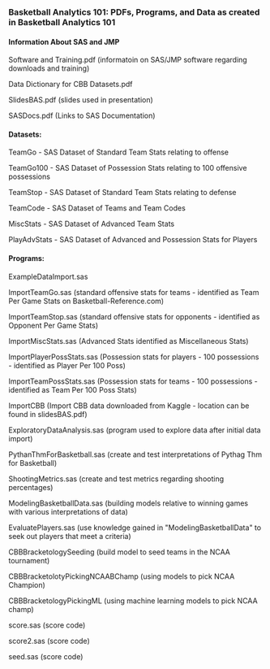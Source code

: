 ### Basketball Analytics 101: PDFs, Programs, and Data as created in Basketball Analytics 101

#### Information About SAS and JMP

Software and Training.pdf (informatoin on SAS/JMP software regarding downloads and training)

Data Dictionary for CBB Datasets.pdf 

SlidesBAS.pdf (slides used in presentation)

SASDocs.pdf (Links to SAS Documentation)

#### Datasets:

TeamGo - SAS Dataset of Standard Team Stats relating to offense

TeamGo100 - SAS Dataset of Possession Stats relating to 100 offensive possessions

TeamStop - SAS Dataset of Standard Team Stats relating to defense

TeamCode - SAS Dataset of Teams and Team Codes

MiscStats - SAS Dataset of Advanced Team Stats

PlayAdvStats - SAS Dataset of Advanced and Possession Stats for Players

#### Programs:

ExampleDataImport.sas

ImportTeamGo.sas (standard offensive stats for teams - identified as Team Per Game Stats on Basketball-Reference.com)

ImportTeamStop.sas (standard offensive stats for opponents - identified as Opponent Per Game Stats)

ImportMiscStats.sas (Advanced Stats identified as Miscellaneous Stats)

ImportPlayerPossStats.sas (Possession stats for players - 100 possessions - identified as Player Per 100 Poss)

ImportTeamPossStats.sas (Possession stats for teams - 100 possessions - identified as Team Per 100 Poss Stats)

ImportCBB (Import CBB data downloaded from Kaggle - location can be found in slidesBAS.pdf)

ExploratoryDataAnalysis.sas (program used to explore data after initial data import)

PythanThmForBasketball.sas (create and test interpretations of Pythag Thm for Basketball)

ShootingMetrics.sas (create and test metrics regarding shooting percentages)

ModelingBasketballData.sas (building models relative to winning games with various interpretations of data)

EvaluatePlayers.sas (use knowledge gained in "ModelingBasketballData" to seek out players that meet a criteria)

CBBBracketologySeeding (build model to seed teams in the NCAA tournament)

CBBBracketolotyPickingNCAABChamp (using models to pick NCAA Champion)

CBBBracketologyPickingML (using machine learning models to pick NCAA champ)

score.sas (score code)

score2.sas (score code)

seed.sas (score code)
